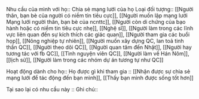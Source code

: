 Nhu cầu của mình với họ:: Chia sẻ mạng lưới của họ
Loại đối tượng:: [[Người thân, bạn bè của người có niềm tin tiêu cực]], [[Người muốn lập mạng lưới Mạng lưới người thân, bạn bè của ncnttc]], [[Người còn di chứng của bạo hành hoặc có niềm tin tiêu cực nhẹ]], [[Nghệ sĩ]], [[Người làm trong các lĩnh vực liên quan đến sự kích thích các giác quan]], [[Người tham gia các buổi họp]], [[Nông nghiệp tự nhiên]], [[Người muốn xây dựng QC, lan toả tinh thần QC]], [[Người theo dõi QC]], [[Người quan tâm đến Nhật]], [[Người hay tương tác với fb QC]], [[Tình nguyện viên QC]], [[Người làm về Hán Nôm]], [[lịch sử]], [[Người làm trong các nhóm dự án tương tự như QC]]

Hoạt động dành cho họ:: 
Họ được gì khi tham gia :: [[Nhận được sự chia sẻ mạng lưới để tác động đến bạn mình]], [[Thấy bạn mình được sống tốt hơn]]

Tại sao lại có nhu cầu này :: 
Ghi chú:: 

